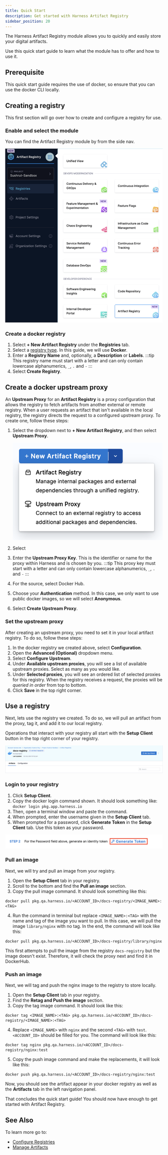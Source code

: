 ```yaml
---
title: Quick Start
description: Get started with Harness Artifact Registry
sidebar_position: 20
---
```


The Harness Artifact Registry module allows you to quickly and easily store your digital artifacts. 

Use this quick start guide to learn what the module has to offer and how to use it. 

## Prerequisite

This quick start guide requires the use of docker, so ensure that you can use the docker CLI locally. 

## Creating a registry

This first section will go over how to create and configure a registry for use. 

### Enable and select the module

You can find the Artifact Registry module by from the side nav.

![](./static/select-ar-module.png)

### Create a docker registry

1. Select **+ New Artifact Registry** under the **Registries** tab. 
1. Select a [registry type](/docs/artifact-registry/whats-supported#supported-registry-types). In this guide, we will use **Docker**.
1. Enter a **Registry Name** and, optionally, a **Description** or **Labels**.
    :::tip
    This registry name must start with a letter and can only contain lowercase alphanumerics, `_`, `.` and `-`
    :::
1. Select **Create Registry**.

## Create a docker upstream proxy

An **Upstream Proxy** for an **Artifact Registry** is a proxy configuration that allows the registry to fetch artifacts from another external or remote registry. When a user requests an artifact that isn't available in the local registry, the registry directs the request to a configured upstream proxy. To create one, follow these steps: 

1. Select the dropdown next to **+ New Artifact Registry**, and then select **Upstream Proxy**.

    ![](./static/create-proxy.png)

1. Select 
1. Enter the **Upstream Proxy Key**. This is the identifier or name for the proxy within Harness and is chosen by you. 
   :::tip
    This proxy key must start with a letter and can only contain lowercase alphanumerics, `_`, `.` and `-`
   :::
1. For the source, select Docker Hub.
1. Choose your **Authentication** method. In this case, we only want to use public docker images, so we will select **Anonymous**.
1. Select **Create Upstream Proxy**.

### Set the upstream proxy

After creating an upstream proxy, you need to set it in your local artifact registry. To do so, follow these steps:

1. In the docker registry we created above, select **Configuration**.
2. Open the **Advanced (Optional)** dropdown menu. 
3. Select **Configure Upstream**.
4. Under **Available upstream proxies**, you will see a list of available upstream proxies. Select as many as you would like. 
5. Under **Selected proxies**, you will see an ordered list of selected proxies for this registry. When the registry receives a request, the proxies will be *queried in order* from top to bottom.
6. Click **Save** in the top right corner. 

## Use a registry

Next, lets use the registry we created. To do so, we will pull an artifact from the proxy, tag it, and add it to our local registry. 

Operations that interact with your registry all start with the **Setup Client** button in the top right corner of your registry.

![](./static/setup-client.png)

### Login to your registry

1. Click **Setup Client**.
2. Copy the docker login command shown. It should look something like: `docker login pkg.app.harness.io`
3. Then, open a terminal window and paste the command.
4. When prompted, enter the username given in the **Setup Client** tab. 
5. When prompted for a password, click **Generate Token** in the **Setup Client** tab. Use this token as your password.

![](./static/generate-token.png)

### Pull an image

Next, we will try and pull an image from your registry.

1. Open the **Setup Client** tab in your registry.
2. Scroll to the bottom and find the **Pull an image** section.
3. Copy the pull image command. It should look something like this: 

```
docker pull pkg.qa.harness.io/<ACCOUNT_ID>/docs-registry/<IMAGE_NAME>:<TAG>
```

4. Run the command in terminal but replace `<IMAGE_NAME>:<TAG>` with the name and tag of the image you want to pull. In this case, we will pull the image `library/nginx` with no tag. In the end, the command will look like this: 
```
docker pull pkg.qa.harness.io/<ACCOUNT_ID>/docs-registry/library/nginx
```

This first attempts to pull the image from the registry `docs-registry` but the image doesn't exist. Therefore, it will check the proxy next and find it in DockerHub. 

### Push an image

Next, we will tag and push the nginx image to the registry to store locally. 

1. Open the **Setup Client** tab in your registry.
2. Find the **Retag and Push the image** section.
3. Copy the tag image command. It should look like this: 

```
docker tag <IMAGE_NAME>:<TAG> pkg.qa.harness.io/<ACCOUNT_ID>/docs-registry/<IMAGE_NAME>:<TAG>
```

4. Replace `<IMAGE_NAME>` with `nginx` and the second `<TAG>` with `test`. `<ACCOUNT_ID>` should be filled for you. The command will look like this:

```
docker tag nginx pkg.qa.harness.io/<ACCOUNT_ID>/docs-registry/nginx:test
```

5. Copy the push image command and make the replacements, it will look like this: 

```
docker push pkg.qa.harness.io/<ACCOUNT_ID>/docs-registry/nginx:test
```

Now, you should see the artifact appear in your docker registry as well as the **Artifacts** tab in the left navigation panel.

That concludes the quick start guide! You should now have enough to get started with Artifact Registry. 

## See Also

To learn more go to:

- [Configure Registries](/docs/artifact-registry/manage-registries/configure-registry)
- [Manage Artifacts](/docs/artifact-registry/manage-artifacts/overview)
